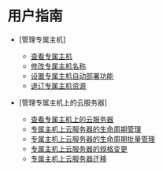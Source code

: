 # 用户指南

-   [管理专属主机]
    -   [查看专属主机](查看专属主机.md)
    -   [修改专属主机名称](修改专属主机名称.md)
    -   [设置专属主机自动部署功能](设置专属主机自动部署功能.md)
    -   [退订专属主机资源](退订专属主机资源.md)

-   [管理专属主机上的云服务器]
    -   [查看专属主机上的云服务器](查看专属主机上的云服务器.md)
    -   [专属主机上云服务器的生命周期管理](专属主机上云服务器的生命周期管理.md)
    -   [专属主机上云服务器的生命周期批量管理](专属主机上云服务器的生命周期批量管理.md)
    -   [专属主机上云服务器的规格变更](专属主机上云服务器的规格变更.md)
    -   [专属主机上云服务器迁移](专属主机上云服务器迁移.md)


